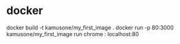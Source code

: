 # docker

docker build  -t kamusone/my_first_image .
docker run -p 80:3000 kamusone/my_first_image
run chrome : localhost:80
